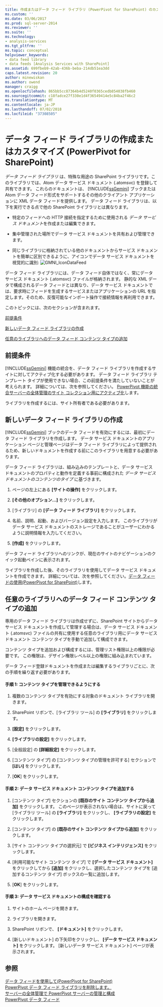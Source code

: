 ```yaml
---
title: 作成またはデータ フィード ライブラリ (PowerPivot for SharePoint) のカスタマイズ |Microsoft Docs
ms.custom: ''
ms.date: 03/06/2017
ms.prod: sql-server-2014
ms.reviewer: ''
ms.suite: ''
ms.technology:
- analysis-services
ms.tgt_pltfrm: ''
ms.topic: conceptual
helpviewer_keywords:
- data feed library
- data feeds [Analysis Services with SharePoint]
ms.assetid: 699fbeb9-42ab-436b-beba-214db51ea3dd
caps.latest.revision: 20
author: minewiskan
ms.author: owend
manager: craigg
ms.openlocfilehash: 865bb5cc87364b4d5240f0365cedb854038fb460
ms.sourcegitcommit: c18fadce27f330e1d4f36549414e5c84ba2f46c2
ms.translationtype: MT
ms.contentlocale: ja-JP
ms.lasthandoff: 07/02/2018
ms.locfileid: "37308505"
---
```

# <a name="create-or-customize-a-data-feed-library-powerpivot-for-sharepoint"></a>データ フィード ライブラリの作成またはカスタマイズ (PowerPivot for SharePoint)
  *データ フィード ライブラリ* は、特殊な用途の SharePoint ライブラリです。このライブラリでは、Atom データ サービス ドキュメント (.atomsvc) を登録して共有できます。 これらのドキュメントは、 [!INCLUDE[ssGemini](../../includes/ssgemini-md.md)] ブックまたは Atom データ フィード形式をサポートするその他のクライアント アプリケーションに XML データ フィードを提供します。 データ フィード ライブラリは、以下を実行できる点で他の SharePoint ライブラリとは異なります。  
  
-   特定のフィードへの HTTP 接続を指定するために使用される *データ サービス ドキュメント*を作成または編集できます。  
  
-   集中管理された場所でデータ サービス ドキュメントを共有および管理できます。  
  
-   同じライブラリに格納されている他のドキュメントからサービス ドキュメントを簡単に区別できるように、アイコンでデータ サービス ドキュメントを視覚的に識別: ![GMNI_IconDataFeed](../media/gmni-icondatafeed.gif "GMNI_IconDataFeed")  
  
 データ フィード ライブラリには、データ フィード自体ではなく、常にデータ サービス ドキュメント (.atomsvc) ファイルが格納されます。 静的な XML データで構成されるデータ フィードとは異なり、データ サービス ドキュメントでは、要求時にフィードを生成するサービスまたはアプリケーションの URL を指定します。そのため、反復可能なインポート操作で接続情報を再利用できます。  
  
 このトピックには、次のセクションが含まれます。  
  
 [前提条件](#prereq)  
  
 [新しいデータ フィード ライブラリの作成](#createlib)  
  
 [任意のライブラリへのデータ フィード コンテンツ タイプの追加](#addtolib)  
  
##  <a name="prereq"></a> 前提条件  
 [!INCLUDE[ssGemini](../../includes/ssgemini-md.md)] 機能の統合を、データ フィード ライブラリを作成するサイトに対してアクティブ化する必要があります。 データ フィード ライブラリ テンプレート タイプが使用できない場合、この前提条件を満たしていないことが考えられます。 詳細については、次を参照してください。 [PowerPivot 機能の統合サーバーの全体管理のサイト コレクション用にアクティブ化](activate-power-pivot-integration-for-site-collections-in-ca.md)します。  
  
 ライブラリを作成するには、サイト所有者である必要があります。  
  
##  <a name="createlib"></a> 新しいデータ フィード ライブラリの作成  
 [!INCLUDE[ssGemini](../../includes/ssgemini-md.md)] ブックのデータ フィードを有効にするには、最初にデータ フィード ライブラリを作成します。 データ サービス ドキュメントのアプリケーション ページと管理ページはデータ フィード ライブラリによって提供されるため、新しいドキュメントを作成する前にこのライブラリを用意する必要があります。  
  
 データ フィード ライブラリは、組み込みのテンプレートと、データ サービス ドキュメントのプロパティと動作を定義する事前に構成された *データ サービス ドキュメントのコンテンツのタイプ* に基づきます。  
  
1.  ページの左上にある **[サイトの操作]** をクリックします。  
  
2.  **[その他のオプション…]** をクリックします。  
  
3.  [ライブラリ] の **[データ フィード ライブラリ]** をクリックします。  
  
4.  名前、説明、起動、およびバージョン設定を入力します。 このライブラリがデータ サービス ドキュメントのストレージであることがユーザーにわかるように説明情報を入力してください。  
  
5.  **[作成]** をクリックします。  
  
 データ フィード ライブラリへのリンクが、現在のサイトのナビゲーションのクイック起動ペインに表示されます。  
  
 ライブラリを作成した後、そのライブラリを使用してデータ サービス ドキュメントを作成できます。 詳細については、次を参照してください。[データ フィードの使用&#40;PowerPivot for SharePoint&#41;](use-data-feeds-power-pivot-for-sharepoint.md)します。  
  
##  <a name="addtolib"></a> 任意のライブラリへのデータ フィード コンテンツ タイプの追加  
 専用のデータ フィード ライブラリは作成せずに、SharePoint サイトからデータ サービス ドキュメントを作成して管理する場合は、データ サービス ドキュメント (.atomsvc) ファイルの共有に使用する任意のライブラリ用にデータ サービス ドキュメント コンテンツ タイプを手動で追加して構成できます。  
  
 コンテンツ タイプを追加および構成するには、管理リスト権限以上の権限が必要です。 この権限は、デザイン権限レベル以上の権限に組み込まれています。  
  
 データ フィード登録ドキュメントを作成または編集するライブラリごとに、次の手順を繰り返す必要があります。  
  
#### <a name="step-1-enable-content-type-management"></a>手順 1: コンテンツ タイプを管理できるようにする  
  
1.  複数のコンテンツ タイプを有効にする対象のドキュメント ライブラリを開きます。  
  
2.  SharePoint リボンで、[ライブラリ ツール] の **[ライブラリ]** をクリックします。  
  
3.  **[設定]** をクリックします。  
  
4.  **[ライブラリの設定]** をクリックします。  
  
5.  [全般設定] の **[詳細設定]** をクリックします。  
  
6.  [コンテンツ タイプ] の [コンテンツ タイプの管理を許可する] セクションで **[はい]** をクリックします。  
  
7.  [**OK**] をクリックします。  
  
#### <a name="step-2-add-the-data-service-document-content-type"></a>手順 2: データ サービス ドキュメント コンテンツ タイプを追加する  
  
1.  [コンテンツ タイプ] セクションの **[既存のサイト コンテンツ タイプから追加]** をクリックします。 このページが表示されない場合は、サイトに戻って [ライブラリ ツール] の **[ライブラリ]** をクリックし、 **[ライブラリの設定]** をクリックします。  
  
2.  [コンテンツ タイプ] の **[既存のサイト コンテンツ タイプから追加]** をクリックします。  
  
3.  [サイト コンテンツ タイプの選択元] で **[ビジネス インテリジェンス]** をクリックします。  
  
4.  [利用可能なサイト コンテンツ タイプ] で **[データ サービス ドキュメント]** をクリックしてから **[追加]** をクリックし、選択したコンテンツ タイプを [追加するコンテンツ タイプ] ボックスの一覧に追加します。  
  
5.  [**OK**] をクリックします。  
  
#### <a name="step-3-verify-data-service-document-configuration"></a>手順 3: データ サービス ドキュメントの構成を確認する  
  
1.  サイトのホーム ページを開きます。  
  
2.  ライブラリを開きます。  
  
3.  SharePoint リボンで、 **[ドキュメント]** をクリックします。  
  
4.  [新しいドキュメント] の下矢印をクリックし、 **[データ サービス ドキュメント]** をクリックします。 [新しいデータ サービス ドキュメント] ページが表示されます。  
  
## <a name="see-also"></a>参照  
 [データ フィードを使用して&#40;PowerPivot for SharePoint&#41;](use-data-feeds-power-pivot-for-sharepoint.md)   
 [PowerPivot データ フィード ライブラリを削除します。](delete-a-power-pivot-data-feed-library.md)   
 [サーバーの全体管理で PowerPivot サーバーの管理と構成](power-pivot-server-administration-and-configuration-in-central-administration.md)   
 [PowerPivot データ フィード](power-pivot-data-feeds.md)  
  
  

